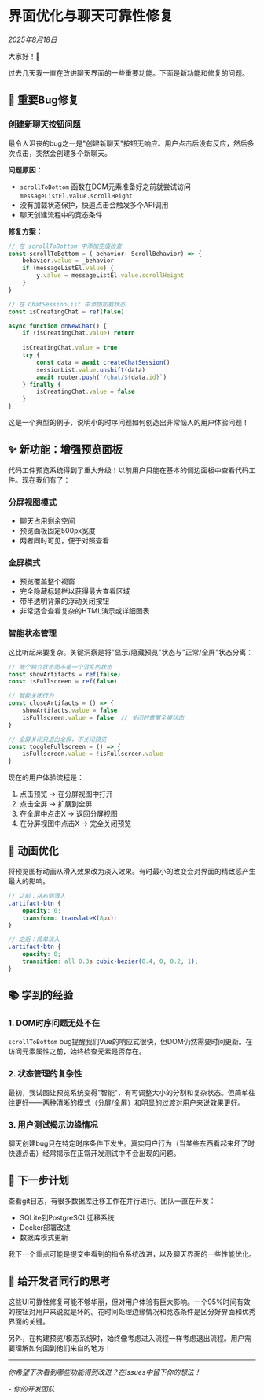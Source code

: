 # 界面优化与聊天可靠性修复

*2025年8月18日*

大家好！👋

过去几天我一直在改进聊天界面的一些重要功能。下面是新功能和修复的问题。

## 🐛 重要Bug修复

### 创建新聊天按钮问题
最令人沮丧的bug之一是"创建新聊天"按钮无响应。用户点击后没有反应，然后多次点击，突然会创建多个新聊天。

**问题原因：**
- `scrollToBottom` 函数在DOM元素准备好之前就尝试访问 `messageListEl.value.scrollHeight`
- 没有加载状态保护，快速点击会触发多个API调用
- 聊天创建流程中的竞态条件

**修复方案：**
```javascript
// 在 scrollToBottom 中添加空值检查
const scrollToBottom = (_behavior: ScrollBehavior) => {
    behavior.value = _behavior
    if (messageListEl.value) {
        y.value = messageListEl.value.scrollHeight
    }
}

// 在 ChatSessionList 中添加加载状态
const isCreatingChat = ref(false)

async function onNewChat() {
    if (isCreatingChat.value) return
    
    isCreatingChat.value = true
    try {
        const data = await createChatSession()
        sessionList.value.unshift(data)
        await router.push(`/chat/${data.id}`)
    } finally {
        isCreatingChat.value = false
    }
}
```

这是一个典型的例子，说明小的时序问题如何创造出非常恼人的用户体验问题！

## ✨ 新功能：增强预览面板

代码工件预览系统得到了重大升级！以前用户只能在基本的侧边面板中查看代码工件。现在我们有了：

### 分屏视图模式
- 聊天占用剩余空间
- 预览面板固定500px宽度
- 两者同时可见，便于对照查看

### 全屏模式
- 预览覆盖整个视窗
- 完全隐藏标题栏以获得最大查看区域
- 带半透明背景的浮动关闭按钮
- 非常适合查看复杂的HTML演示或详细图表

### 智能状态管理
这比听起来要复杂。关键洞察是将"显示/隐藏预览"状态与"正常/全屏"状态分离：

```javascript
// 两个独立状态而不是一个混乱的状态
const showArtifacts = ref(false)
const isFullscreen = ref(false)

// 智能关闭行为
const closeArtifacts = () => {
    showArtifacts.value = false
    isFullscreen.value = false  // 关闭时重置全屏状态
}

// 全屏关闭只退出全屏，不关闭预览
const toggleFullscreen = () => {
    isFullscreen.value = !isFullscreen.value
}
```

现在的用户体验流程是：
1. 点击预览 → 在分屏视图中打开
2. 点击全屏 → 扩展到全屏
3. 在全屏中点击X → 返回分屏视图
4. 在分屏视图中点击X → 完全关闭预览

## 🎨 动画优化

将预览图标动画从滑入效果改为淡入效果。有时最小的改变会对界面的精致感产生最大的影响。

```scss
// 之前：从右侧滑入
.artifact-btn {
    opacity: 0;
    transform: translateX(8px);
}

// 之后：简单淡入
.artifact-btn {
    opacity: 0;
    transition: all 0.3s cubic-bezier(0.4, 0, 0.2, 1);
}
```

## 📚 学到的经验

### 1. DOM时序问题无处不在
`scrollToBottom` bug提醒我们Vue的响应式很快，但DOM仍然需要时间更新。在访问元素属性之前，始终检查元素是否存在。

### 2. 状态管理的复杂性
最初，我试图让预览系统变得"智能"，有可调整大小的分割和复杂状态。但简单往往更好——两种清晰的模式（分屏/全屏）和明显的过渡对用户来说效果更好。

### 3. 用户测试揭示边缘情况
聊天创建bug只在特定时序条件下发生。真实用户行为（当某些东西看起来坏了时快速点击）经常揭示在正常开发测试中不会出现的问题。

## 🔄 下一步计划

查看git日志，有很多数据库迁移工作在并行进行。团队一直在开发：
- SQLite到PostgreSQL迁移系统
- Docker部署改进
- 数据库模式更新

我下一个重点可能是提交中看到的指令系统改进，以及聊天界面的一些性能优化。

## 💭 给开发者同行的思考

这些UI可靠性修复可能不够华丽，但对用户体验有巨大影响。一个95%时间有效的按钮对用户来说就是坏的。花时间处理边缘情况和竞态条件是区分好界面和优秀界面的关键。

另外，在构建预览/模态系统时，始终像考虑进入流程一样考虑退出流程。用户需要理解如何回到他们来自的地方！

---

*你希望下次看到哪些功能得到改进？在issues中留下你的想法！*

*- 你的开发团队*